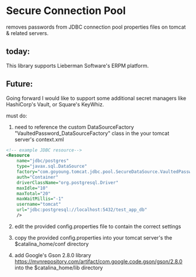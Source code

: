 # Secure Connection Pool
removes passwords from JDBC connection pool properties files 
on tomcat & related servers.

## today:
This library supports Lieberman Software's ERPM platform.

## Future:
Going forward I would like to support some additional secret managers like HashiCorp's Vault, or Square's KeyWhiz.

must do:
1. need to reference the custom DataSourceFactory "VaultedPassword_DataSourceFactory" class 
   in the your tomcat server's context.xml
```xml
<!-- example JDBC resource-->
<Resource
	name="jdbc/postgres"
	type="javax.sql.DataSource" 
	factory="com.goyoung.tomcat.jdbc.pool.SecureDataSource.VaultedPassword_DataSourceFactory" 
	auth="Container" 
	driverClassName="org.postgresql.Driver" 
	maxIdle="10" 
	maxTotal="20" 
	maxWaitMillis="-1" 
	username="tomcat"
	url="jdbc:postgresql://localhost:5432/test_app_db" 
	/>
```
2. edit the provided config.properties file to contain the correct settings

3. copy the provided config.properties into your tomcat server's the $catalina_home/conf directory

4. add Google's Gson 2.8.0 library https://mvnrepository.com/artifact/com.google.code.gson/gson/2.8.0
into the $catalina_home/lib directory

